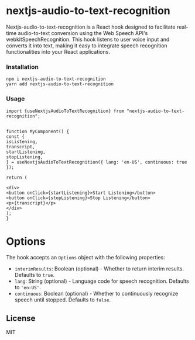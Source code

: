 # nextjs-audio-to-text-recognition

Nextjs-audio-to-text-recognition is a React hook designed to facilitate real-time audio-to-text conversion using the Web Speech API's webkitSpeechRecognition. This hook listens to user voice input and converts it into text, making it easy to integrate speech recognition functionalities into your React applications.

### Installation

`npm i nextjs-audio-to-text-recognition`<br/>
`yarn add nextjs-audio-to-text-recognition`

### Usage

```
import {useNextjsAudioToTextRecognition} from "nextjs-audio-to-text-recognition";


function MyComponent() {
const {
isListening,
transcript,
startListening,
stopListening,
} = useNextjsAudioToTextRecognition({ lang: 'en-US', continuous: true });

return (

<div>
<button onClick={startListening}>Start Listening</button>
<button onClick={stopListening}>Stop Listening</button>
<p>{transcript}</p>
</div>
);
}

```

# Options

The hook accepts an `Options` object with the following properties:

- `interimResults`: Boolean (optional) - Whether to return interim results. Defaults to `true`.
- `lang`: String (optional) - Language code for speech recognition. Defaults to `'en-US'`.
- `continuous`: Boolean (optional) - Whether to continuously recognize speech until stopped. Defaults to `false`.

## License

MIT
